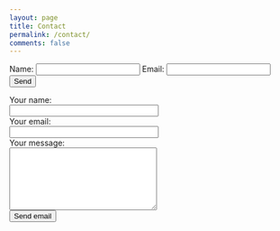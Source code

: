 ```yaml
---
layout: page
title: Contact
permalink: /contact/
comments: false
---
```


<form action="https://formspree.io/jus@envyserve.com"
      method="POST">
   Name: <input type="text" name="name">
   Email: <input type="email" name="_replyto">
    <input type="submit" class="smallbutton lightgray left" value="Send">
</form>


<form id="contact_form" action="https://formspree.io/jus@envyserve.com" method="POST">
	<div class="row">
		<label for="name">Your name:</label><br />
		<input id="name" class="input" name="name" type="text" value="" size="30" /><br />
	</div>
	<div class="row">
		<label for="email">Your email:</label><br />
		<input id="email" class="input" name="email" type="text" value="" size="30" /><br />
	</div>
	<div class="row">
		<label for="message">Your message:</label><br />
		<textarea id="message" class="input" name="message" type="text" rows="7" cols="30"></textarea><br />
	</div>
	<input id="submit_button" type="submit" value="Send email" />
</form>				
